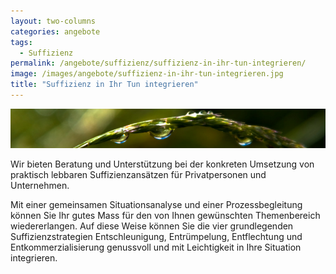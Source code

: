 ```yaml
---
layout: two-columns
categories: angebote
tags:
  - Suffizienz
permalink: /angebote/suffizienz/suffizienz-in-ihr-tun-integrieren/
image: /images/angebote/suffizienz-in-ihr-tun-integrieren.jpg
title: "Suffizienz in Ihr Tun integrieren"
---
```

<div class="angebot-top-wide"><img title="Sufizienz" src="/images/angebote/suffizienz-in-ihr-tun-integrieren_sub.jpg"></div>

Wir bieten Beratung und Unterstützung bei der konkreten Umsetzung von praktisch lebbaren Suffizienzansätzen für Privatpersonen und Unternehmen.

Mit einer gemeinsamen Situationsanalyse und einer Prozessbegleitung können Sie Ihr gutes Mass für den von Ihnen gewünschten Themenbereich wiedererlangen. Auf diese Weise können Sie die vier grundlegenden Suffizienzstrategien Entschleunigung, Entrümpelung, Entflechtung und Entkommerzialisierung genussvoll und mit Leichtigkeit in Ihre Situation integrieren.